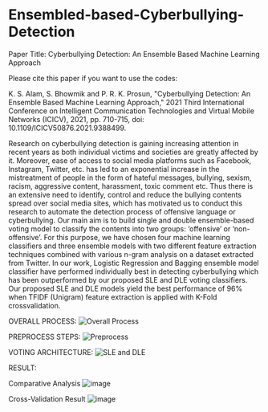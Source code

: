# Ensembled-based-Cyberbullying-Detection
Paper Title: Cyberbullying Detection: An Ensemble Based Machine Learning Approach

Please cite this paper if you want to use the codes:

K. S. Alam, S. Bhowmik and P. R. K. Prosun, "Cyberbullying Detection: An Ensemble Based Machine Learning Approach," 2021 Third International Conference on Intelligent Communication Technologies and Virtual Mobile Networks (ICICV), 2021, pp. 710-715, doi: 10.1109/ICICV50876.2021.9388499.


Research on cyberbullying detection is gaining increasing attention in recent years as both individual victims and societies are greatly affected by it. Moreover, ease of access to
social media platforms such as Facebook, Instagram, Twitter, etc. has led to an exponential increase in the mistreatment of people in the form of hateful messages, bullying, sexism, racism,
aggressive content, harassment, toxic comment etc. Thus there is an extensive need to identify, control and reduce the bullying contents spread over social media sites, which has motivated
us to conduct this research to automate the detection process of offensive language or cyberbullying. Our main aim is to build single and double ensemble-based voting model to classify
the contents into two groups: ‘offensive’ or ‘non-offensive’. For this purpose, we have chosen four machine learning classifiers and three ensemble models with two different feature extraction
techniques combined with various n-gram analysis on a dataset extracted from Twitter. In our work, Logistic Regression and Bagging ensemble model classifier have performed individually
best in detecting cyberbullying which has been outperformed by our proposed SLE and DLE voting classifiers. Our proposed SLE and DLE models yield the best performance of 96% when TFIDF (Unigram) feature extraction is applied with K-Fold crossvalidation.

OVERALL PROCESS:
![Overall Process](https://user-images.githubusercontent.com/77354495/126079109-a28323d8-21f3-48b3-90c5-bcaf92b27222.png)

PREPROCESS STEPS:
![Preprocess](https://user-images.githubusercontent.com/77354495/126079129-16d70536-154a-42ce-b878-8141e75ec0bc.png)

VOTING ARCHITECTURE:
![SLE and DLE](https://user-images.githubusercontent.com/77354495/126079138-a0bb78c1-64be-42ea-ac9c-f63174aacd3f.png)

RESULT:

Comparative Analysis
![image](https://user-images.githubusercontent.com/77354495/126079154-7e589e97-6928-4f3b-a6f1-efa0dcff32d5.png)

Cross-Validation Result
![image](https://user-images.githubusercontent.com/77354495/126079174-9b2b5ebc-7673-4997-b193-df7e7af16089.png)
